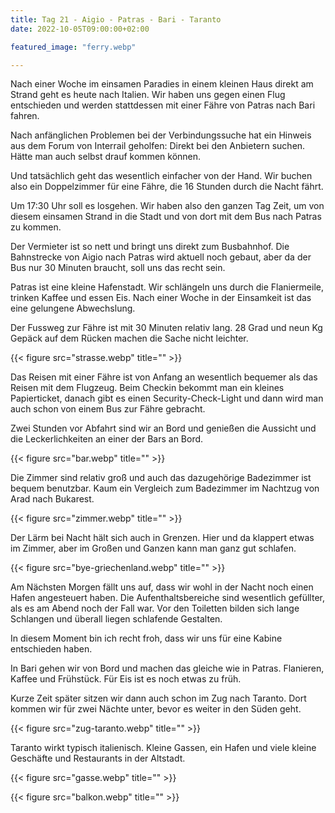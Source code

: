 ```yaml
---
title: Tag 21 - Aigio - Patras - Bari - Taranto
date: 2022-10-05T09:00:00+02:00

featured_image: "ferry.webp"

---
```



Nach einer Woche im einsamen Paradies in einem kleinen Haus direkt am Strand
geht es heute nach Italien. Wir haben uns gegen einen Flug entschieden und
werden stattdessen mit einer Fähre von Patras nach Bari fahren.

Nach anfänglichen Problemen bei der Verbindungssuche hat ein Hinweis aus dem
Forum von Interrail geholfen: Direkt bei den Anbietern suchen. Hätte man auch
selbst drauf kommen können.

<!--more-->

Und tatsächlich geht das wesentlich einfacher von der Hand.
Wir buchen also ein Doppelzimmer für eine Fähre, die 16 Stunden durch die Nacht
fährt.

Um 17:30 Uhr soll es losgehen. Wir haben also den ganzen Tag Zeit, um von diesem
einsamen Strand in die Stadt und von dort mit dem Bus nach Patras zu kommen.

Der Vermieter ist so nett und bringt uns direkt zum Busbahnhof. Die Bahnstrecke
von Aigio nach Patras wird aktuell noch gebaut, aber da der Bus nur 30 Minuten
braucht, soll uns das recht sein.

Patras ist eine kleine Hafenstadt. Wir schlängeln uns durch die Flaniermeile,
trinken Kaffee und essen Eis. Nach einer Woche in der Einsamkeit ist das eine
gelungene Abwechslung.

Der Fussweg zur Fähre ist mit 30 Minuten relativ lang. 28 Grad und neun Kg
Gepäck auf dem Rücken machen die Sache nicht leichter.

{{< figure src="strasse.webp" title="" >}}

Das Reisen mit einer Fähre ist von Anfang an wesentlich bequemer als das Reisen
mit dem Flugzeug. Beim Checkin bekommt man ein kleines Papierticket, danach gibt
es einen Security-Check-Light und dann wird man auch schon von einem Bus zur
Fähre gebracht.

Zwei Stunden vor Abfahrt sind wir an Bord und genießen die Aussicht und die
Leckerlichkeiten an einer der Bars an Bord.

{{< figure src="bar.webp" title="" >}}

Die Zimmer sind relativ groß und auch das dazugehörige Badezimmer ist bequem
benutzbar. Kaum ein Vergleich zum Badezimmer im Nachtzug von Arad nach Bukarest.

{{< figure src="zimmer.webp" title="" >}}

Der Lärm bei Nacht hält sich auch in Grenzen. Hier und da klappert etwas im
Zimmer, aber im Großen und Ganzen kann man ganz gut schlafen.

{{< figure src="bye-griechenland.webp" title="" >}}

Am Nächsten Morgen fällt uns auf, dass wir wohl in der Nacht noch einen Hafen
angesteuert haben. Die Aufenthaltsbereiche sind wesentlich gefüllter, als es am
Abend noch der Fall war. Vor den Toiletten bilden sich lange Schlangen und
überall liegen schlafende Gestalten.

In diesem Moment bin ich recht froh, dass wir uns für eine Kabine entschieden haben.

In Bari gehen wir von Bord und machen das gleiche wie in Patras. Flanieren,
Kaffee und Frühstück. Für Eis ist es noch etwas zu früh.

Kurze Zeit später sitzen wir dann auch schon im Zug nach Taranto. Dort kommen
wir für zwei Nächte unter, bevor es weiter in den Süden geht.

{{< figure src="zug-taranto.webp" title="" >}}

Taranto wirkt typisch italienisch. Kleine Gassen, ein Hafen und viele kleine
Geschäfte und Restaurants in der Altstadt.

{{< figure src="gasse.webp" title="" >}}

{{< figure src="balkon.webp" title="" >}}
